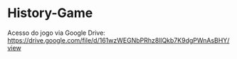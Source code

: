 # History-Game

Acesso do jogo via Google Drive: https://drive.google.com/file/d/161wzWEGNbPRhz8llQkb7K9dgPWnAsBHY/view
